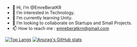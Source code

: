   - 👋 Hi, I’m @EmreBeratKR
- 👀 I’m interested in Technology.
- 🌱 I’m currently learning Unity.
- 💞️ I’m looking to collaborate on Startups and Small Projects.
- 📫 How to reach me : emreberatkrn@gmail.com

[![Top Langs](https://github-readme-stats.vercel.app/api/top-langs/?username=EmreBeratKR&theme=dracula&hide=shaderlab,hlsl&langs_count=3)](https://github.com/anuraghazra/github-readme-stats)
[![Anurag's GitHub stats](https://github-readme-stats.vercel.app/api?username=EmreBeratKR&show_icons=true&theme=dracula)](https://github.com/anuraghazra/github-readme-stats)

<!---
EmreBeratKR/EmreBeratKR is a ✨ special ✨ repository because its `README.md` (this file) appears on your GitHub profile.
You can click the Preview link to take a look at your changes.
--->
